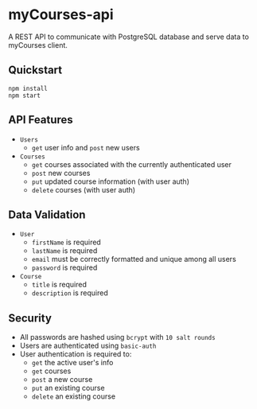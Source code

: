 # myCourses-api

A REST API to communicate with PostgreSQL database and serve data to myCourses client.

## Quickstart

```
npm install
npm start
```

## API Features

- `Users`
  - `get` user info and `post` new users
- `Courses`
  - `get` courses associated with the currently authenticated user
  - `post` new courses
  - `put` updated course information (with user auth)
  - `delete` courses (with user auth)

## Data Validation

- `User`
  - `firstName` is required
  - `lastName` is required
  - `email` must be correctly formatted and unique among all users
  - `password` is required
- `Course`
  - `title` is required
  - `description` is required

## Security

- All passwords are hashed using `bcrypt` with `10 salt rounds`
- Users are authenticated using `basic-auth`
- User authentication is required to:
  - `get` the active user's info
  - `get` courses
  - `post` a new course
  - `put` an existing course
  - `delete` an existing course
